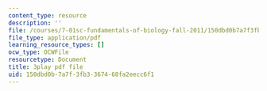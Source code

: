 ```yaml
---
content_type: resource
description: ''
file: /courses/7-01sc-fundamentals-of-biology-fall-2011/150dbd0b7a7f3fb3367468fa2eecc6f1_tMr9XH64rtM.pdf
file_type: application/pdf
learning_resource_types: []
ocw_type: OCWFile
resourcetype: Document
title: 3play pdf file
uid: 150dbd0b-7a7f-3fb3-3674-68fa2eecc6f1
---
```

